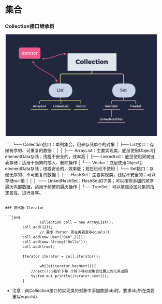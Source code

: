 # 集合

### Collection接口继承树

<p align="center">
        <img src="https://raw.githubusercontent.com/TortoiseKnightB/Java_notes/main/images/%E9%9B%86%E5%90%88/01.png" width="500"/>
</p>
```
.
└── Collection接口：单列集合，用来存储单个的对象
    │
    ├── List接口：存储有序的、可重复的数据
    │   │ 
    │   ├── ArrayList：主要实现类，底层使用Object[] elementData存储；线程不安全的，效率高
    │   ├── LinkedList：底层使用双向链表存储；适用于频繁的插入、删除操作
 		│ 	└── Vector：底层使用Object[] elementData存储；线程安全的，效率低；现在已经不使用
 		│
 		└── Set接口：存储无序的、不可重复的数据   
 		    │
				├── HashSet：主要实现类，线程不安全的；可以存储null值
				│   │ 
        │   └── LinkedHashSet：HashSet的子类；可以按照添加的顺序遍历内部数据，适用于频繁的遍历操作
        │
 		  	└── TreeSet：可以按照添加对象的指定属性，进行排序。
 		  	
```

### 迭代器 Iterator

```java
				Collection coll = new ArrayList();
        coll.add(123);
				// 要求 Person 所在类要重写equals()
        coll.add(new User("Ben",22));
        coll.add(new String("Hello"));
        coll.add(true);

        Iterator iterator = coll.iterator();

				while(iterator.hasNext()){
            //next():①指针下移 ②将下移以后集合位置上的元素返回
            System.out.println(iterator.next());
        }
```

- 注意：向Collection接口的实现类的对象中添加数据obj时，要求obj所在类要重写equals().

